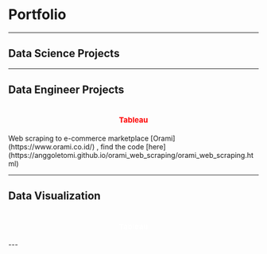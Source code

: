 # Portfolio
---
## Data Science Projects
---
## Data Engineer Projects
<h1 align="center"><span style="color:#FF0000;font-weight:700;font-size:15px">
    Tableau
</span></h1>
Web scraping to e-commerce marketplace [Orami](https://www.orami.co.id/) , find the code [here](https://anggoletomi.github.io/orami_web_scraping/orami_web_scraping.html)

---
## Data Visualization
<h1 align="center"><span style="color:#FFFFFF;font-weight:700;font-size:15px">
    Tableau
</span></h1>
---

